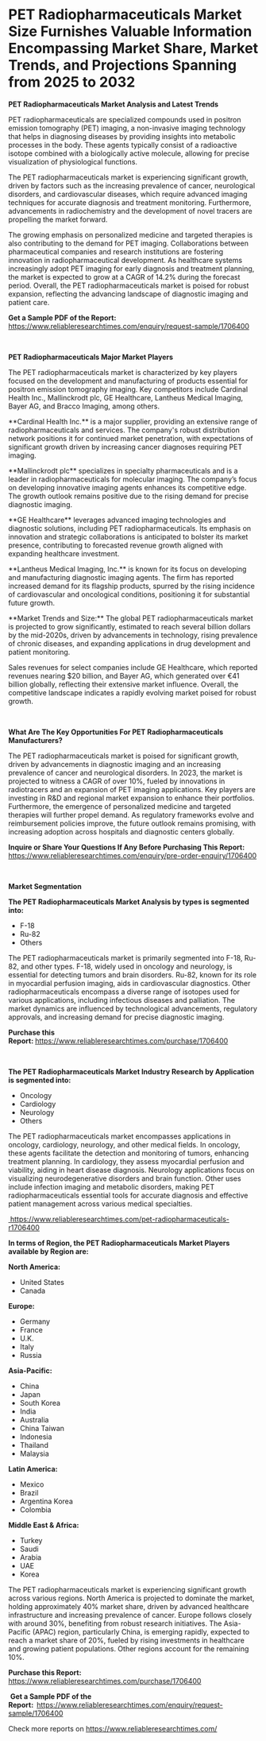 <p><h1>PET Radiopharmaceuticals Market Size Furnishes Valuable Information Encompassing Market Share, Market Trends, and Projections Spanning from 2025 to 2032</h1></p><p><strong>PET Radiopharmaceuticals Market Analysis and Latest Trends</strong></p>
<p><p>PET radiopharmaceuticals are specialized compounds used in positron emission tomography (PET) imaging, a non-invasive imaging technology that helps in diagnosing diseases by providing insights into metabolic processes in the body. These agents typically consist of a radioactive isotope combined with a biologically active molecule, allowing for precise visualization of physiological functions. </p><p>The PET radiopharmaceuticals market is experiencing significant growth, driven by factors such as the increasing prevalence of cancer, neurological disorders, and cardiovascular diseases, which require advanced imaging techniques for accurate diagnosis and treatment monitoring. Furthermore, advancements in radiochemistry and the development of novel tracers are propelling the market forward. </p><p>The growing emphasis on personalized medicine and targeted therapies is also contributing to the demand for PET imaging. Collaborations between pharmaceutical companies and research institutions are fostering innovation in radiopharmaceutical development. As healthcare systems increasingly adopt PET imaging for early diagnosis and treatment planning, the market is expected to grow at a CAGR of 14.2% during the forecast period. Overall, the PET radiopharmaceuticals market is poised for robust expansion, reflecting the advancing landscape of diagnostic imaging and patient care.</p></p>
<p><strong>Get a Sample PDF of the Report:&nbsp;</strong> <a href="https://www.reliableresearchtimes.com/enquiry/request-sample/1706400?utm_campaign=2643&utm_medium=2&utm_source=Github&utm_content=ia&utm_term=08032025&utm_id=pet-radiopharmaceuticals">https://www.reliableresearchtimes.com/enquiry/request-sample/1706400</a></p>
<p>&nbsp;</p>
<p><strong>PET Radiopharmaceuticals Major Market Players</strong></p>
<p><p>The PET radiopharmaceuticals market is characterized by key players focused on the development and manufacturing of products essential for positron emission tomography imaging. Key competitors include Cardinal Health Inc., Mallinckrodt plc, GE Healthcare, Lantheus Medical Imaging, Bayer AG, and Bracco Imaging, among others.</p><p>**Cardinal Health Inc.** is a major supplier, providing an extensive range of radiopharmaceuticals and services. The company's robust distribution network positions it for continued market penetration, with expectations of significant growth driven by increasing cancer diagnoses requiring PET imaging.</p><p>**Mallinckrodt plc** specializes in specialty pharmaceuticals and is a leader in radiopharmaceuticals for molecular imaging. The company’s focus on developing innovative imaging agents enhances its competitive edge. The growth outlook remains positive due to the rising demand for precise diagnostic imaging.</p><p>**GE Healthcare** leverages advanced imaging technologies and diagnostic solutions, including PET radiopharmaceuticals. Its emphasis on innovation and strategic collaborations is anticipated to bolster its market presence, contributing to forecasted revenue growth aligned with expanding healthcare investment.</p><p>**Lantheus Medical Imaging, Inc.** is known for its focus on developing and manufacturing diagnostic imaging agents. The firm has reported increased demand for its flagship products, spurred by the rising incidence of cardiovascular and oncological conditions, positioning it for substantial future growth.</p><p>**Market Trends and Size:** The global PET radiopharmaceuticals market is projected to grow significantly, estimated to reach several billion dollars by the mid-2020s, driven by advancements in technology, rising prevalence of chronic diseases, and expanding applications in drug development and patient monitoring.</p><p>Sales revenues for select companies include GE Healthcare, which reported revenues nearing $20 billion, and Bayer AG, which generated over €41 billion globally, reflecting their extensive market influence. Overall, the competitive landscape indicates a rapidly evolving market poised for robust growth.</p></p>
<p>&nbsp;</p>
<p><strong>What Are The Key Opportunities For PET Radiopharmaceuticals Manufacturers?</strong></p>
<p><p>The PET radiopharmaceuticals market is poised for significant growth, driven by advancements in diagnostic imaging and an increasing prevalence of cancer and neurological disorders. In 2023, the market is projected to witness a CAGR of over 10%, fueled by innovations in radiotracers and an expansion of PET imaging applications. Key players are investing in R&D and regional market expansion to enhance their portfolios. Furthermore, the emergence of personalized medicine and targeted therapies will further propel demand. As regulatory frameworks evolve and reimbursement policies improve, the future outlook remains promising, with increasing adoption across hospitals and diagnostic centers globally.</p></p>
<p><strong>Inquire or Share Your Questions If Any Before Purchasing This Report:</strong> <a href="https://www.reliableresearchtimes.com/enquiry/pre-order-enquiry/1706400?utm_campaign=2643&utm_medium=2&utm_source=Github&utm_content=ia&utm_term=08032025&utm_id=pet-radiopharmaceuticals">https://www.reliableresearchtimes.com/enquiry/pre-order-enquiry/1706400</a></p>
<p>&nbsp;</p>
<p><strong>Market Segmentation</strong></p>
<p><strong>The PET Radiopharmaceuticals Market Analysis by types is segmented into:</strong></p>
<p><ul><li>F-18</li><li>Ru-82</li><li>Others</li></ul></p>
<p><p>The PET radiopharmaceuticals market is primarily segmented into F-18, Ru-82, and other types. F-18, widely used in oncology and neurology, is essential for detecting tumors and brain disorders. Ru-82, known for its role in myocardial perfusion imaging, aids in cardiovascular diagnostics. Other radiopharmaceuticals encompass a diverse range of isotopes used for various applications, including infectious diseases and palliation. The market dynamics are influenced by technological advancements, regulatory approvals, and increasing demand for precise diagnostic imaging.</p></p>
<p><strong>Purchase this Report:&nbsp;</strong><a href="https://www.reliableresearchtimes.com/purchase/1706400?utm_campaign=2643&utm_medium=2&utm_source=Github&utm_content=ia&utm_term=08032025&utm_id=pet-radiopharmaceuticals">https://www.reliableresearchtimes.com/purchase/1706400</a></p>
<p>&nbsp;</p>
<p><strong>The PET Radiopharmaceuticals Market Industry Research by Application is segmented into:</strong></p>
<p><ul><li>Oncology</li><li>Cardiology</li><li>Neurology</li><li>Others</li></ul></p>
<p><p>The PET radiopharmaceuticals market encompasses applications in oncology, cardiology, neurology, and other medical fields. In oncology, these agents facilitate the detection and monitoring of tumors, enhancing treatment planning. In cardiology, they assess myocardial perfusion and viability, aiding in heart disease diagnosis. Neurology applications focus on visualizing neurodegenerative disorders and brain function. Other uses include infection imaging and metabolic disorders, making PET radiopharmaceuticals essential tools for accurate diagnosis and effective patient management across various medical specialties.</p></p>
<p><a href="https://www.reliableresearchtimes.com/pet-radiopharmaceuticals-r1706400?utm_campaign=2643&utm_medium=2&utm_source=Github&utm_content=ia&utm_term=08032025&utm_id=pet-radiopharmaceuticals">&nbsp;https://www.reliableresearchtimes.com/pet-radiopharmaceuticals-r1706400</a></p>
<p><strong>In terms of Region, the PET Radiopharmaceuticals Market Players available by Region are:</strong></p>
<p>
    <p> <strong> North America: </strong>
        <ul>
            <li>United States</li>
            <li>Canada</li>
        </ul>
        </p> 
    <p> <strong> Europe: </strong>
        <ul>
            <li>Germany</li>
            <li>France</li>
            <li>U.K.</li>
            <li>Italy</li>
            <li>Russia</li>
        </ul>
        </p> 
    <p> <strong> Asia-Pacific: </strong>
        <ul>
            <li>China</li>
            <li>Japan</li>
            <li>South Korea</li>
            <li>India</li>
            <li>Australia</li>
            <li>China Taiwan</li>
            <li>Indonesia</li>
            <li>Thailand</li>
            <li>Malaysia</li>
        </ul>
        </p> 
    <p> <strong> Latin America: </strong>
        <ul>
            <li>Mexico</li>
            <li>Brazil</li>
            <li>Argentina Korea</li>
            <li>Colombia</li>
        </ul>
        </p> 
    <p> <strong> Middle East & Africa: </strong>
        <ul>
            <li>Turkey</li>
            <li>Saudi</li>
            <li>Arabia</li>
            <li>UAE</li>
            <li>Korea</li>
        </ul>
    </p>
    </p>
<p><p>The PET radiopharmaceuticals market is experiencing significant growth across various regions. North America is projected to dominate the market, holding approximately 40% market share, driven by advanced healthcare infrastructure and increasing prevalence of cancer. Europe follows closely with around 30%, benefiting from robust research initiatives. The Asia-Pacific (APAC) region, particularly China, is emerging rapidly, expected to reach a market share of 20%, fueled by rising investments in healthcare and growing patient populations. Other regions account for the remaining 10%.</p></p>
<p><strong>Purchase this Report: </strong><a href="https://www.reliableresearchtimes.com/purchase/1706400?utm_campaign=2643&utm_medium=2&utm_source=Github&utm_content=ia&utm_term=08032025&utm_id=pet-radiopharmaceuticals">https://www.reliableresearchtimes.com/purchase/1706400</a></p>
<p>&nbsp;<strong>Get a Sample PDF of the Report:&nbsp;&nbsp;</strong><a href="https://www.reliableresearchtimes.com/enquiry/request-sample/1706400?utm_campaign=2643&utm_medium=2&utm_source=Github&utm_content=ia&utm_term=08032025&utm_id=pet-radiopharmaceuticals">https://www.reliableresearchtimes.com/enquiry/request-sample/1706400</a></p>
<p><strong></strong></p>
<p>Check more reports on <a href="https://www.reliableresearchtimes.com/?utm_campaign=2643&utm_medium=2&utm_source=Github&utm_content=ia&utm_term=08032025&utm_id=pet-radiopharmaceuticals">https://www.reliableresearchtimes.com/</a></p>